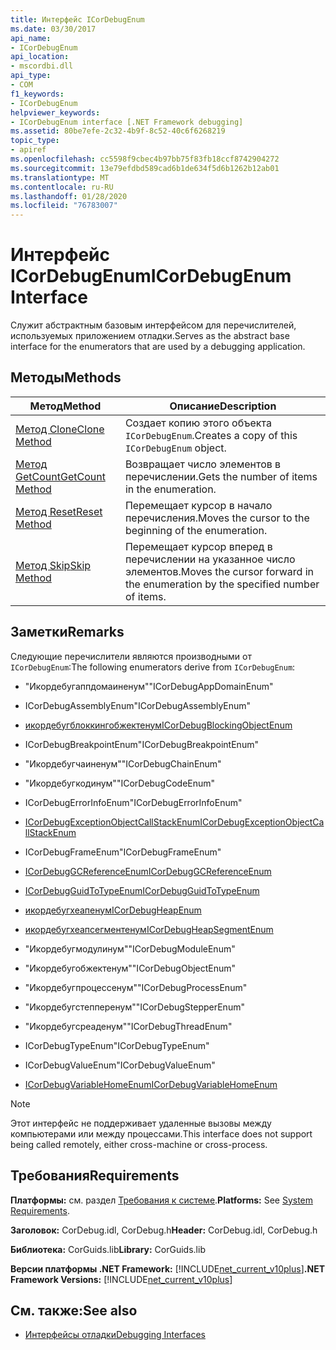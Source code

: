 ```yaml
---
title: Интерфейс ICorDebugEnum
ms.date: 03/30/2017
api_name:
- ICorDebugEnum
api_location:
- mscordbi.dll
api_type:
- COM
f1_keywords:
- ICorDebugEnum
helpviewer_keywords:
- ICorDebugEnum interface [.NET Framework debugging]
ms.assetid: 80be7efe-2c32-4b9f-8c52-40c6f6268219
topic_type:
- apiref
ms.openlocfilehash: cc5598f9cbec4b97bb75f83fb18ccf8742904272
ms.sourcegitcommit: 13e79efdbd589cad6b1de634f5d6b1262b12ab01
ms.translationtype: MT
ms.contentlocale: ru-RU
ms.lasthandoff: 01/28/2020
ms.locfileid: "76783007"
---
```

# <a name="icordebugenum-interface"></a><span data-ttu-id="d9a2e-102">Интерфейс ICorDebugEnum</span><span class="sxs-lookup"><span data-stu-id="d9a2e-102">ICorDebugEnum Interface</span></span>

<span data-ttu-id="d9a2e-103">Служит абстрактным базовым интерфейсом для перечислителей, используемых приложением отладки.</span><span class="sxs-lookup"><span data-stu-id="d9a2e-103">Serves as the abstract base interface for the enumerators that are used by a debugging application.</span></span>  
  
## <a name="methods"></a><span data-ttu-id="d9a2e-104">Методы</span><span class="sxs-lookup"><span data-stu-id="d9a2e-104">Methods</span></span>  
  
|<span data-ttu-id="d9a2e-105">Метод</span><span class="sxs-lookup"><span data-stu-id="d9a2e-105">Method</span></span>|<span data-ttu-id="d9a2e-106">Описание</span><span class="sxs-lookup"><span data-stu-id="d9a2e-106">Description</span></span>|  
|------------|-----------------|  
|[<span data-ttu-id="d9a2e-107">Метод Clone</span><span class="sxs-lookup"><span data-stu-id="d9a2e-107">Clone Method</span></span>](icordebugenum-clone-method.md)|<span data-ttu-id="d9a2e-108">Создает копию этого объекта `ICorDebugEnum`.</span><span class="sxs-lookup"><span data-stu-id="d9a2e-108">Creates a copy of this `ICorDebugEnum` object.</span></span>|  
|[<span data-ttu-id="d9a2e-109">Метод GetCount</span><span class="sxs-lookup"><span data-stu-id="d9a2e-109">GetCount Method</span></span>](icordebugenum-getcount-method.md)|<span data-ttu-id="d9a2e-110">Возвращает число элементов в перечислении.</span><span class="sxs-lookup"><span data-stu-id="d9a2e-110">Gets the number of items in the enumeration.</span></span>|  
|[<span data-ttu-id="d9a2e-111">Метод Reset</span><span class="sxs-lookup"><span data-stu-id="d9a2e-111">Reset Method</span></span>](icordebugenum-reset-method.md)|<span data-ttu-id="d9a2e-112">Перемещает курсор в начало перечисления.</span><span class="sxs-lookup"><span data-stu-id="d9a2e-112">Moves the cursor to the beginning of the enumeration.</span></span>|  
|[<span data-ttu-id="d9a2e-113">Метод Skip</span><span class="sxs-lookup"><span data-stu-id="d9a2e-113">Skip Method</span></span>](icordebugenum-skip-method.md)|<span data-ttu-id="d9a2e-114">Перемещает курсор вперед в перечислении на указанное число элементов.</span><span class="sxs-lookup"><span data-stu-id="d9a2e-114">Moves the cursor forward in the enumeration by the specified number of items.</span></span>|  
  
## <a name="remarks"></a><span data-ttu-id="d9a2e-115">Заметки</span><span class="sxs-lookup"><span data-stu-id="d9a2e-115">Remarks</span></span>  
 <span data-ttu-id="d9a2e-116">Следующие перечислители являются производными от `ICorDebugEnum`:</span><span class="sxs-lookup"><span data-stu-id="d9a2e-116">The following enumerators derive from `ICorDebugEnum`:</span></span>  
  
- <span data-ttu-id="d9a2e-117">"Икордебугаппдомаиненум"</span><span class="sxs-lookup"><span data-stu-id="d9a2e-117">"ICorDebugAppDomainEnum"</span></span>  
  
- <span data-ttu-id="d9a2e-118">ICorDebugAssemblyEnum</span><span class="sxs-lookup"><span data-stu-id="d9a2e-118">"ICorDebugAssemblyEnum"</span></span>  
  
- [<span data-ttu-id="d9a2e-119">икордебугблоккингобжектенум</span><span class="sxs-lookup"><span data-stu-id="d9a2e-119">ICorDebugBlockingObjectEnum</span></span>](icordebugblockingobjectenum-interface.md)  
  
- <span data-ttu-id="d9a2e-120">ICorDebugBreakpointEnum</span><span class="sxs-lookup"><span data-stu-id="d9a2e-120">"ICorDebugBreakpointEnum"</span></span>  
  
- <span data-ttu-id="d9a2e-121">"Икордебугчаиненум"</span><span class="sxs-lookup"><span data-stu-id="d9a2e-121">"ICorDebugChainEnum"</span></span>  
  
- <span data-ttu-id="d9a2e-122">"Икордебугкодинум"</span><span class="sxs-lookup"><span data-stu-id="d9a2e-122">"ICorDebugCodeEnum"</span></span>  
  
- <span data-ttu-id="d9a2e-123">ICorDebugErrorInfoEnum</span><span class="sxs-lookup"><span data-stu-id="d9a2e-123">"ICorDebugErrorInfoEnum"</span></span>  
  
- [<span data-ttu-id="d9a2e-124">ICorDebugExceptionObjectCallStackEnum</span><span class="sxs-lookup"><span data-stu-id="d9a2e-124">ICorDebugExceptionObjectCallStackEnum</span></span>](icordebugexceptionobjectcallstackenum-interface.md)  
  
- <span data-ttu-id="d9a2e-125">ICorDebugFrameEnum</span><span class="sxs-lookup"><span data-stu-id="d9a2e-125">"ICorDebugFrameEnum"</span></span>  
  
- [<span data-ttu-id="d9a2e-126">ICorDebugGCReferenceEnum</span><span class="sxs-lookup"><span data-stu-id="d9a2e-126">ICorDebugGCReferenceEnum</span></span>](icordebuggcreferenceenum-interface.md)  
  
- [<span data-ttu-id="d9a2e-127">ICorDebugGuidToTypeEnum</span><span class="sxs-lookup"><span data-stu-id="d9a2e-127">ICorDebugGuidToTypeEnum</span></span>](icordebugguidtotypeenum-interface.md)  
  
- [<span data-ttu-id="d9a2e-128">икордебугхеапенум</span><span class="sxs-lookup"><span data-stu-id="d9a2e-128">ICorDebugHeapEnum</span></span>](icordebugheapenum-interface.md)  
  
- [<span data-ttu-id="d9a2e-129">икордебугхеапсегментенум</span><span class="sxs-lookup"><span data-stu-id="d9a2e-129">ICorDebugHeapSegmentEnum</span></span>](icordebugheapsegmentenum-interface.md)  
  
- <span data-ttu-id="d9a2e-130">"Икордебугмодулинум"</span><span class="sxs-lookup"><span data-stu-id="d9a2e-130">"ICorDebugModuleEnum"</span></span>  
  
- <span data-ttu-id="d9a2e-131">"Икордебугобжектенум"</span><span class="sxs-lookup"><span data-stu-id="d9a2e-131">"ICorDebugObjectEnum"</span></span>  
  
- <span data-ttu-id="d9a2e-132">"Икордебугпроцессенум"</span><span class="sxs-lookup"><span data-stu-id="d9a2e-132">"ICorDebugProcessEnum"</span></span>  
  
- <span data-ttu-id="d9a2e-133">"Икордебугстепперенум"</span><span class="sxs-lookup"><span data-stu-id="d9a2e-133">"ICorDebugStepperEnum"</span></span>  
  
- <span data-ttu-id="d9a2e-134">"Икордебугсреаденум"</span><span class="sxs-lookup"><span data-stu-id="d9a2e-134">"ICorDebugThreadEnum"</span></span>  
  
- <span data-ttu-id="d9a2e-135">ICorDebugTypeEnum</span><span class="sxs-lookup"><span data-stu-id="d9a2e-135">"ICorDebugTypeEnum"</span></span>  
  
- <span data-ttu-id="d9a2e-136">ICorDebugValueEnum</span><span class="sxs-lookup"><span data-stu-id="d9a2e-136">"ICorDebugValueEnum"</span></span>  
  
- [<span data-ttu-id="d9a2e-137">ICorDebugVariableHomeEnum</span><span class="sxs-lookup"><span data-stu-id="d9a2e-137">ICorDebugVariableHomeEnum</span></span>](icordebugvariablehomeenum-interface.md)  
  
> [!NOTE]
> <span data-ttu-id="d9a2e-138">Этот интерфейс не поддерживает удаленные вызовы между компьютерами или между процессами.</span><span class="sxs-lookup"><span data-stu-id="d9a2e-138">This interface does not support being called remotely, either cross-machine or cross-process.</span></span>  
  
## <a name="requirements"></a><span data-ttu-id="d9a2e-139">Требования</span><span class="sxs-lookup"><span data-stu-id="d9a2e-139">Requirements</span></span>  
 <span data-ttu-id="d9a2e-140">**Платформы:** см. раздел [Требования к системе](../../../../docs/framework/get-started/system-requirements.md).</span><span class="sxs-lookup"><span data-stu-id="d9a2e-140">**Platforms:** See [System Requirements](../../../../docs/framework/get-started/system-requirements.md).</span></span>  
  
 <span data-ttu-id="d9a2e-141">**Заголовок:** CorDebug.idl, CorDebug.h</span><span class="sxs-lookup"><span data-stu-id="d9a2e-141">**Header:** CorDebug.idl, CorDebug.h</span></span>  
  
 <span data-ttu-id="d9a2e-142">**Библиотека:** CorGuids.lib</span><span class="sxs-lookup"><span data-stu-id="d9a2e-142">**Library:** CorGuids.lib</span></span>  
  
 <span data-ttu-id="d9a2e-143">**Версии платформы .NET Framework:** [!INCLUDE[net_current_v10plus](../../../../includes/net-current-v10plus-md.md)]</span><span class="sxs-lookup"><span data-stu-id="d9a2e-143">**.NET Framework Versions:** [!INCLUDE[net_current_v10plus](../../../../includes/net-current-v10plus-md.md)]</span></span>  
  
## <a name="see-also"></a><span data-ttu-id="d9a2e-144">См. также:</span><span class="sxs-lookup"><span data-stu-id="d9a2e-144">See also</span></span>

- [<span data-ttu-id="d9a2e-145">Интерфейсы отладки</span><span class="sxs-lookup"><span data-stu-id="d9a2e-145">Debugging Interfaces</span></span>](debugging-interfaces.md)
